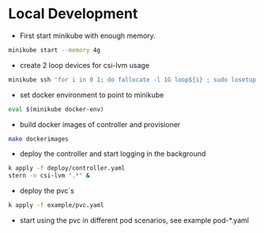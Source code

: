 # Local Development

- First start minikube with enough memory.

```bash
minikube start --memory 4g
```

- create 2 loop devices for csi-lvm usage

```bash
minikube ssh 'for i in 0 1; do fallocate -l 1G loop${i} ; sudo losetup -f loop${i}; sudo losetup -a ; done'
```

- set docker environment to point to minikube

```bash
eval $(minikube docker-env)
```

- build docker images of controller and provisioner

```bash
make dockerimages
```

- deploy the controller and start logging in the background

```bash
k apply -f deploy/controller.yaml
stern -n csi-lvm ".*" &
```

- deploy the pvc´s

```bash
k apply -f example/pvc.yaml
```

- start using the pvc in different pod scenarios, see example pod-*.yaml
